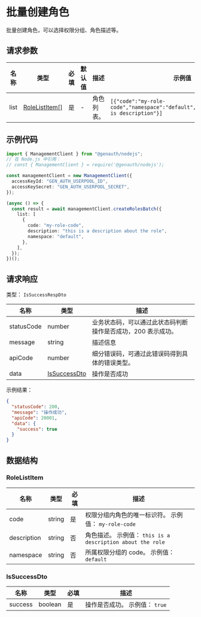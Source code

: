 # 批量创建角色

<!--
  警告⚠️：
  不要直接修改该文档，
  https://github.com/Authing/authing-docs-factory
  使用该项目进行生成
-->

<LastUpdated />

批量创建角色，可以选择权限分组、角色描述等。

## 请求参数

| 名称 | 类型                                       | 必填 | 默认值 | 描述       | 示例值                                                                                |
| ---- | ------------------------------------------ | ---- | ------ | ---------- | ------------------------------------------------------------------------------------- |
| list | <a href="#RoleListItem">RoleListItem[]</a> | 是   | -      | 角色列表。 | `[{"code":"my-role-code","namespace":"default","description":"this is description"}]` |

## 示例代码

```ts
import { ManagementClient } from "@genauth/nodejs";
// 在 Node.js 中引用：
// const { ManagementClient } = require('@genauth/nodejs');

const managementClient = new ManagementClient({
  accessKeyId: "GEN_AUTH_USERPOOL_ID",
  accessKeySecret: "GEN_AUTH_USERPOOL_SECRET",
});

(async () => {
  const result = await managementClient.createRolesBatch({
    list: [
      {
        code: "my-role-code",
        description: "this is a description about the role",
        namespace: "default",
      },
    ],
  });
})();
```

## 请求响应

类型： `IsSuccessRespDto`

| 名称       | 类型                                     | 描述                                                         |
| ---------- | ---------------------------------------- | ------------------------------------------------------------ |
| statusCode | number                                   | 业务状态码，可以通过此状态码判断操作是否成功，200 表示成功。 |
| message    | string                                   | 描述信息                                                     |
| apiCode    | number                                   | 细分错误码，可通过此错误码得到具体的错误类型。               |
| data       | <a href="#IsSuccessDto">IsSuccessDto</a> | 操作是否成功                                                 |

示例结果：

```json
{
  "statusCode": 200,
  "message": "操作成功",
  "apiCode": 20001,
  "data": {
    "success": true
  }
}
```

## 数据结构

### <a id="RoleListItem"></a> RoleListItem

| 名称        | 类型   | 必填 | 描述                                                       |
| ----------- | ------ | ---- | ---------------------------------------------------------- |
| code        | string | 是   | 权限分组内角色的唯一标识符。 示例值： `my-role-code`       |
| description | string | 否   | 角色描述。 示例值： `this is a description about the role` |
| namespace   | string | 否   | 所属权限分组的 code。 示例值： `default`                   |

### <a id="IsSuccessDto"></a> IsSuccessDto

| 名称    | 类型    | 必填 | 描述                           |
| ------- | ------- | ---- | ------------------------------ |
| success | boolean | 是   | 操作是否成功。 示例值： `true` |

